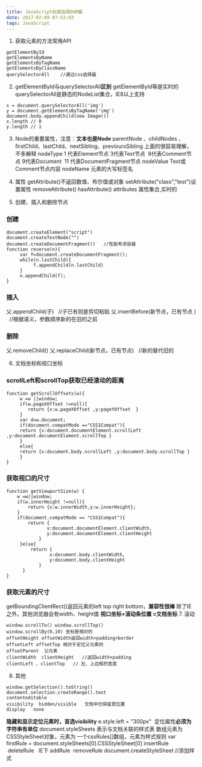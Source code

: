 ```yaml
---
title: JavaScript权威指南DOM篇
date: 2017-02-09 07:52:03
tags: JavaScript
---
```


1. 获取元素的方法常用API
```
getElementById
getElementsByName
getElementsByTagName
getElementsByClassName
querySelectorAll    //通过css选择器
```
2. getElementById与querySelectorAll**区别**
getElementById等是实时的
querySelectorAll是静态的NodeList集合，IE8以上支持
```
x = document.querySelectorAll('img')
y = document.getElementsByTagName('img')
document.body.appendChild(new Image())
x.length // 0
y.length // 1
```
3. Node的重要属性，注意：**文本也是Node**
parentNode 、childNodes 、firstChild、lastChild、nextSibling、previoursSibling
上面的很容易理解，不多解释
nodeType
1 代表Element节点 3代表Text节点  8代表Comment节点 9代表Document  11 代表DocumentFragment节点
nodeValue
Text或Comment节点内容
nodeName
元素的大写标签名

4. 属性
getAttribute()不返回数值、布尔值或对象
setAttribute("class","test")设置属性
removeAttribute()
hasAttribute()
attributes 属性集合,实时的
5. 创建、插入和删除节点
### 创建
```
document.createElement("script")
document.createTextNode("")
document.createDocumentFragment()   //性能考虑容器
function reverse(n){
     var f=document.createDocumentFragment();
     while(n.lastChild){
          f.appendChild(n.lastChild)   
     }
     n.appendChild(f);
}
```
### 插入
父.appendChild(子)   //子已有则是剪切粘贴
父.insertBefore(新节点，已有节点 )   //根据语义，参数顺序新的在旧的之前
### 删除
父.removeChild()
父.replaceChild(新节点，已有节点)   //新的替代旧的

6. 文档坐标和视口坐标
### scrollLeft和scrollTop获取已经滚动的距离
```
function getScrollOffsets(w){
     w =w ||window;
     if(w.pageXOffset !=null){
        return {x:w.pageXOffset ,y:pageYOffset  }  
     }
     var d=w.document;
     if(document.compatMode =="CSS1Compat"){
     return {x:document.documentElement.scrollLeft ,y:document.documentElement.scrollTop }
     }
     else{
     return {x:document.body.scrollLeft ,y:document.body.scrollTop }
     }
}
```
### 获取视口的尺寸
```
function getViewportSize(w) {    
    w =w||window;   
    if(w.innerHeight !=null){         
        return {x:w.innerWidth,y:w.innerHeight};    
    }    
    if(document.compatMode == "CSS1Compat"){       
        return {
               x:document.documentElement.clientWidth,            
               y:document.documentElement.clientHeight
            }  
     }else{    
         return {            
                x:document.body.clientWidth,      
                y:document.body.clientHeight      
            }    
      }
}
```
### 获取元素的尺寸
getBoundingClientRect()返回元素的left top right bottom，**兼容性很棒**
除了IE之外，其他浏览器会有width、height值
**视口坐标+滚动条位置 =文档坐标**
7. 滚动
```
window.scrollTo() window.scrollTop()
window.scrollBy(0,10) 坐标是相对的
offsetHeight offsetWidth返回width+padding+border
offsetLeft offsetTop 相对于定位父元素的
offsetParent  父元素
clientWidth  clientHeight   //返回width+padding
clientLeft 、clientTop   // 左、上边框的宽度
```
8. 其他
```
window.getSelection().toString()  
document.selection.createRange().text
contenteditable
visibility  hidden/visible   文档中仍保留其位置
display   none   
```
**隐藏和显示定位元素时，首选visibility**
e.style.left = "300px"  定位属性**必须为字符串有单位**
document.styleSheets 表示与文档关联的样式表
数组元素为CSSStyleSheet对象，元素为 一个cssRules[]数组，元素为样式规则
var firstRule = document.styleSheets[0].CSSStyleSheet[0]
insertRule  deleteRule   IE下 addRule  removeRule
 document.createStyleSheet   //添加样式